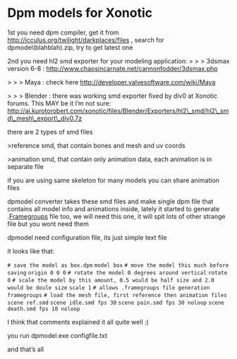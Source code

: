 Dpm models for Xonotic
======================

1st you need dpm compiler, get it from http://icculus.org/twilight/darkplaces/files , search for dpmodel(blahblah).zip, try to get latest one

2nd you need hl2 smd exporter for your modeling application:
\> \> \> 3dsmax version 6-8 : http://www.chaosincarnate.net/cannonfodder/3dsmax.php

\> \> \> Maya : check here http://developer.valvesoftware.com/wiki/Maya

\> \> \> Blender : there was working smd exporter fixed by div0 at Xonotic forums. This MAY be it I’m not sure: http://ai.kurotorobert.com/xonotic/files/Blender/Exporters/hl2\_smd/hl2\_smd\_mesh\_export\_div0.7z

there are 2 types of smd files

\>reference smd, that contain bones and mesh and uv coords

\>animation smd, that contain only animation data, each animation is in separate file

if you are using same skeleton for many models you can share animation files

dpmodel converter takes these smd files and make single dpm file that contains all model info and animations inside, lately it started to generate .[Framegroups](framegroups) file too, we will need this one, it will spit lots of other strange file but you wont need them

dpmodel need configuration file, its just simple text file

it looks like that:

`# save the model as box.dpm`
`model box`
`# move the model this much before saving`
`origin 0 0 0`
`# rotate the model 0 degrees around vertical`
`rotate 0`
`# scale the model by this amount, 0.5 would be half size and 2.0 would be doule size`
`scale 1`
`# allows .framegroups file generation`
`framegroups`
`# load the mesh file, first reference then animation files`
`scene ref.smd`
`scene idle.smd fps 30`
`scene pain.smd fps 30 noloop`
`scene death.smd fps 10 noloop`

I think that comments explained it all quite well :)

you run dpmodel.exe configfile.txt

and that’s all
